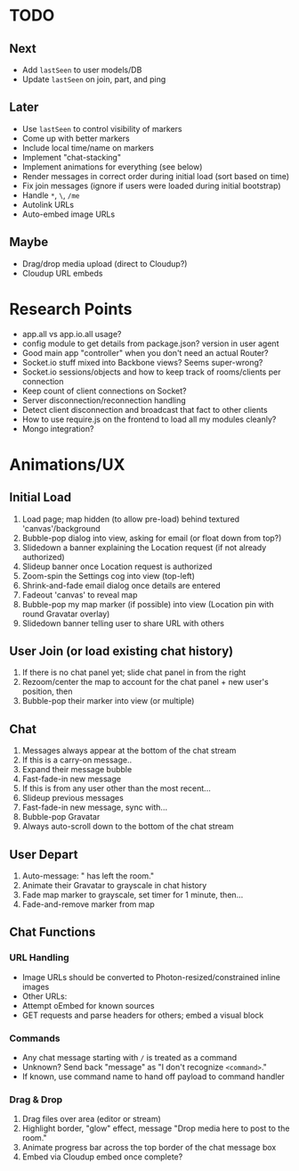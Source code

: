 # TODO
## Next
- Add `lastSeen` to user models/DB
- Update `lastSeen` on join, part, and ping

## Later
- Use `lastSeen` to control visibility of markers
- Come up with better markers
- Include local time/name on markers
- Implement "chat-stacking"
- Implement animations for everything (see below)
- Render messages in correct order during initial load (sort based on time)
- Fix join messages (ignore if users were loaded during initial bootstrap)
- Handle `*`, `\`, `/me`
- Autolink URLs
- Auto-embed image URLs

## Maybe
- Drag/drop media upload (direct to Cloudup?)
- Cloudup URL embeds

# Research Points
* app.all vs app.io.all usage?
* config module to get details from package.json? version in user agent
* Good main app "controller" when you don't need an actual Router?
* Socket.io stuff mixed into Backbone views? Seems super-wrong?
* Socket.io sessions/objects and how to keep track of rooms/clients per connection
* Keep count of client connections on Socket?
* Server disconnection/reconnection handling
* Detect client disconnection and broadcast that fact to other clients
* How to use require.js on the frontend to load all my modules cleanly?
* Mongo integration?

# Animations/UX
## Initial Load
1. Load page; map hidden (to allow pre-load) behind textured 'canvas'/background
1. Bubble-pop dialog into view, asking for email (or float down from top?)
1. Slidedown a banner explaining the Location request (if not already authorized)
1. Slideup banner once Location request is authorized
1. Zoom-spin the Settings cog into view (top-left)
1. Shrink-and-fade email dialog once details are entered
1. Fadeout 'canvas' to reveal map
1. Bubble-pop my map marker (if possible) into view (Location pin with round Gravatar overlay)
1. Slidedown banner telling user to share URL with others

## User Join (or load existing chat history)
1. If there is no chat panel yet; slide chat panel in from the right
1. Rezoom/center the map to account for the chat panel + new user's position, then
1. Bubble-pop their marker into view (or multiple)

## Chat
1. Messages always appear at the bottom of the chat stream
1. If this is a carry-on message..
 1. Expand their message bubble
 1. Fast-fade-in new message
1. If this is from any user other than the most recent...
 1. Slideup previous messages
 1. Fast-fade-in new message, sync with...
 1. Bubble-pop Gravatar
1. Always auto-scroll down to the bottom of the chat stream

## User Depart
1. Auto-message: "<name> has left the room."
1. Animate their Gravatar to grayscale in chat history
1. Fade map marker to grayscale, set timer for 1 minute, then...
1. Fade-and-remove marker from map

## Chat Functions
### URL Handling
- Image URLs should be converted to Photon-resized/constrained inline images
- Other URLs:
 - Attempt oEmbed for known sources
 - GET requests and parse headers for others; embed a visual block

### Commands
- Any chat message starting with `/` is treated as a command
- Unknown? Send back "message" as "I don't recognize `<command>`."
- If known, use command name to hand off payload to command handler

### Drag & Drop
1. Drag files over area (editor or stream)
1. Highlight border, "glow" effect, message "Drop media here to post to the room."
1. Animate progress bar across the top border of the chat message box
1. Embed via Cloudup embed once complete?
